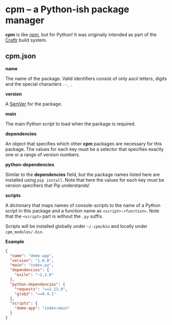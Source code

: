 # cpm &ndash; a Python-ish package manager

**cpm** is like [npm], but for Python! It was originally intended as part of
the [Craftr] build system.

  [npm]: https://www.npmjs.com
  [Craftr]: https://craftr.net
  [SemVer]: http://semver.org/

## cpm.json

__name__

The name of the package. Valid identifiers consist of only ascii letters,
digits and the special characters `.-_` .

__version__

A [SemVer] for the package.

__main__

The main Python script to load when the package is required.

__dependencies__

An object that specifies which other **cpm** packages are necessary for this
package. The values for each key must be a selector that specifies exactly one
or a range of version numbers.

__python-dependencies__

Similar to the **dependencies** field, but the package names listed here are
installed using `pip install`. Note that here the values for each key must be
version specifiers that Pip understands!

__scripts__

A dictionary that maps names of console-scripts to the name of a Python
script in this package and a function name as `<script>:<function>`. Note that
the `<script>` part is without the `.py` suffix.

Scripts will be installed globally under `~/.cpm/bin` and locally under
`cpm_modules/.bin`.

__Example__

```json
{
  "name": "demo-app",
  "version": "1.0.0",
  "main": "index.py",
  "dependencies": {
    "exile": "~1.2.0"
  },
  "python-dependencies": {
    "requests": "==2.13.0",
    "glob2": "==0.4.1"
  },
  "scripts": {
    "demo-app": "index:main"
  }
}
```
